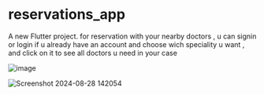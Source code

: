 # reservations_app

A new Flutter project. for reservation with your nearby doctors ,
u can signin or login if u already have an account and choose wich speciality u want ,
and click on it to see all doctors u need in your case 

![image](https://github.com/user-attachments/assets/ab3e8024-5b12-449e-893b-bba0c399d5ef)




![Screenshot 2024-08-28 142054](https://github.com/user-attachments/assets/e8494fa6-4a58-4f69-bbfd-4070921ea65f)
